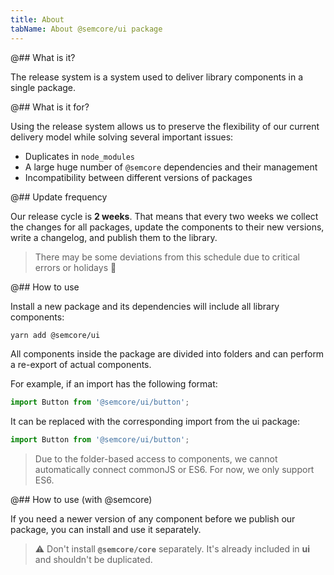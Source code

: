 ```yaml
---
title: About
tabName: About @semcore/ui package
---
```


@## What is it?

The release system is a system used to deliver library components in a single package.

@## What is it for?

Using the release system allows us to preserve the flexibility of our current delivery model while solving several important issues:

- Duplicates in `node_modules`
- A large huge number of `@semcore` dependencies and their management
- Incompatibility between different versions of packages

@## Update frequency

Our release cycle is **2 weeks**. That means that every two weeks we collect the changes for all packages, update the components to their new versions, write a changelog, and publish them to the library.

> There may be some deviations from this schedule due to critical errors or holidays 🥳

@## How to use

Install a new package and its dependencies will include all library components:

```bash
yarn add @semcore/ui
```

All components inside the package are divided into folders and can perform a re-export of actual components.

For example, if an import has the following format:

```js
import Button from '@semcore/ui/button';
```

It can be replaced with the corresponding import from the ui package:

```js
import Button from '@semcore/ui/button';
```

> Due to the folder-based access to components, we cannot automatically connect commonJS or ES6. For now, we only support ES6.

@## How to use (with @semcore)

If you need a newer version of any component before we publish our package, you can install and use it separately.

> ⚠️ Don't install **`@semcore/core`** separately. It's already included in **ui** and shouldn't be duplicated.
